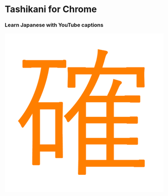 # Tashikani for Chrome

### Learn Japanese with YouTube captions


![image](https://github.com/johngohrw/tashikani-chrome/blob/main/assets/tashikani_icon_512x512.png)
